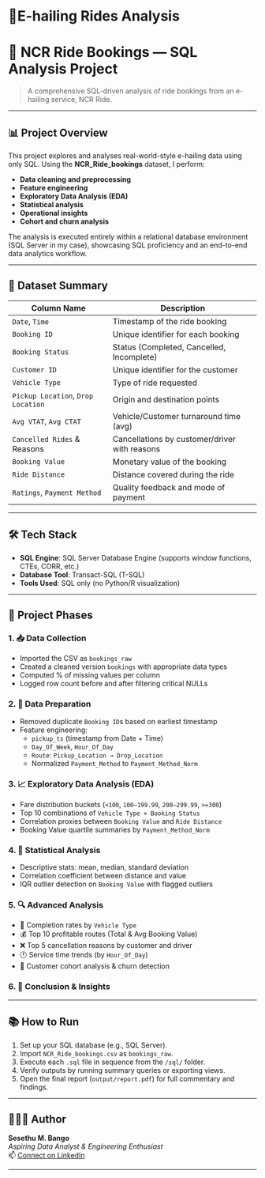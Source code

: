 # 🚗E-hailing Rides Analysis

# 🚕 NCR Ride Bookings — SQL Analysis Project

> A comprehensive SQL-driven analysis of ride bookings from an e-hailing service, NCR Ride.  

---

## 📊 Project Overview

This project explores and analyses real-world-style e-hailing data using only SQL. Using the **NCR_Ride_bookings** dataset, I perform:

- **Data cleaning and preprocessing**
- **Feature engineering**
- **Exploratory Data Analysis (EDA)**
- **Statistical analysis**
- **Operational insights**
- **Cohort and churn analysis**

The analysis is executed entirely within a relational database environment (SQL Server in my case), showcasing SQL proficiency and an end-to-end data analytics workflow.

---

## 📁 Dataset Summary

| Column Name                     | Description                                 |
|--------------------------------|---------------------------------------------|
| `Date`, `Time`                 | Timestamp of the ride booking               |
| `Booking ID`                   | Unique identifier for each booking          |
| `Booking Status`              | Status (Completed, Cancelled, Incomplete)   |
| `Customer ID`                 | Unique identifier for the customer          |
| `Vehicle Type`                | Type of ride requested                      |
| `Pickup Location`, `Drop Location` | Origin and destination points          |
| `Avg VTAT`, `Avg CTAT`        | Vehicle/Customer turnaround time (avg)      |
| `Cancelled Rides` & Reasons   | Cancellations by customer/driver with reasons |
| `Booking Value`               | Monetary value of the booking               |
| `Ride Distance`               | Distance covered during the ride            |
| `Ratings`, `Payment Method`   | Quality feedback and mode of payment        |

---

## 🛠️ Tech Stack

- **SQL Engine**: SQL Server Database Engine (supports window functions, CTEs, CORR, etc.)
- **Database Tool**: Transact-SQL (T-SQL)
- **Tools Used**: SQL only (no Python/R visualization)

---

## 🚦 Project Phases

### 1. 📥 Data Collection
- Imported the CSV as `bookings_raw`
- Created a cleaned version `bookings` with appropriate data types
- Computed % of missing values per column
- Logged row count before and after filtering critical NULLs

### 2. 🧹 Data Preparation
- Removed duplicate `Booking ID`s based on earliest timestamp
- Feature engineering:
  - `pickup_ts` (timestamp from Date + Time)
  - `Day_Of_Week`, `Hour_Of_Day`
  - `Route`: `Pickup_Location → Drop_Location`
  - Normalized `Payment_Method` to `Payment_Method_Norm`

### 3. 📈 Exploratory Data Analysis (EDA)
- Fare distribution buckets (`<100`, `100–199.99`, `200–299.99`, `>=300`)
- Top 10 combinations of `Vehicle Type × Booking Status`
- Correlation proxies between `Booking Value` and `Ride Distance`
- Booking Value quartile summaries by `Payment_Method_Norm`

### 4. 📐 Statistical Analysis
- Descriptive stats: mean, median, standard deviation
- Correlation coefficient between distance and value
- IQR outlier detection on `Booking Value` with flagged outliers

### 5. 🔍 Advanced Analysis
- 🚗 Completion rates by `Vehicle Type`
- 💰 Top 10 profitable routes (Total & Avg Booking Value)
- ❌ Top 5 cancellation reasons by customer and driver
- 🕐 Service time trends (by `Hour_Of_Day`)
- 👥 Customer cohort analysis & churn detection

### 6. 🧾 Conclusion & Insights
---


## 📚 How to Run

1. Set up your SQL database (e.g., SQL Server).
2. Import `NCR_Ride_bookings.csv` as `bookings_raw`.
3. Execute each `.sql` file in sequence from the `/sql/` folder.
4. Verify outputs by running summary queries or exporting views.
5. Open the final report (`output/report.pdf`) for full commentary and findings.

---

## 🙋🏽‍♂️ Author

**Sesethu M. Bango**  
*Aspiring Data Analyst & Engineering Enthusiast*  
📫 [Connect on LinkedIn]([https://linkedin.com](https://www.linkedin.com/in/sesethu-bango-197856380/))

---
